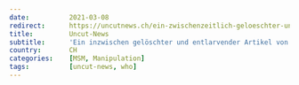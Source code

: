```yaml
---
date:          2021-03-08
redirect:      https://uncutnews.ch/ein-zwischenzeitlich-geloeschter-und-entlarvender-artikel-von-forbes-von-2010-warum-hat-die-who-eine-pandemie-vorgetaeuscht/
title:         Uncut-News
subtitle:      'Ein inzwischen gelöschter und entlarvender Artikel von Forbes im 2010 über die WHO: "Warum wurde eine Pandemie vorgetäuscht?"'
country:       CH
categories:    [MSM, Manipulation]
tags:          [uncut-news, who]
---
```

